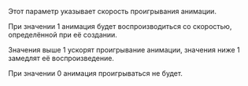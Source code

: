 Этот параметр указывает скорость проигрывания анимации.

При значении 1 анимация будет воспроизводиться со скоростью, определённой при её создании.

Значения выше 1 ускорят проигрывание анимации, значения ниже 1 замедлят её воспроизведение.

При значении 0 анимация проигрываться не будет.
